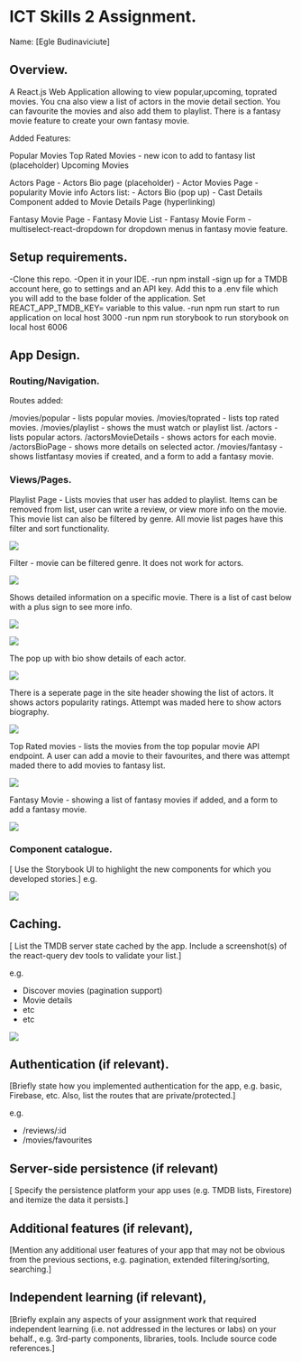 
# ICT Skills 2 Assignment.

Name: [Egle Budinaviciute]

## Overview.

A React.js Web Application allowing to view popular,upcoming, toprated movies. You cna also view a list of actors in the movie detail section. You can favourite the movies and also add them to playlist. There is a fantasy movie feature to create your own fantasy movie.

Added Features:

Popular Movies
Top Rated Movies
    - new icon to add to fantasy list (placeholder)
Upcoming Movies

Actors Page
    - Actors Bio page (placeholder)
    - Actor Movies Page
    - popularity
Movie info Actors list:
    - Actors Bio (pop up)
    - Cast Details Component added to Movie Details Page (hyperlinking)

Fantasy Movie Page
    - Fantasy Movie List
    - Fantasy Movie Form
    - multiselect-react-dropdown for dropdown menus in fantasy movie feature.



## Setup requirements.

-Clone this repo.
-Open it in your IDE.
-run npm install
-sign up for a TMDB account here, go to settings and an API key. Add this to a .env file which you will add to the base folder of the application. Set REACT_APP_TMDB_KEY= variable to this value.
-run npm run start to run application on local host 3000
-run npm run storybook to run storybook on local host 6006

## App Design.

### Routing/Navigation.

Routes added:

/movies/popular - lists popular movies.
/movies/toprated - lists top rated movies.
/movies/playlist - shows the must watch or playlist list.
/actors - lists popular actors.
/actorsMovieDetails - shows actors for each movie.
/actorsBioPage - shows more details on selected actor.
/movies/fantasy - shows listfantasy movies if created, and a form to add a fantasy movie.


### Views/Pages.

Playlist Page - Lists movies that user has added to playlist. Items can be removed from list, user can write a review, or view more info on the movie. This movie list can also be filtered by genre. All movie list pages have this filter and sort functionality. 


![][d1]

Filter - movie can be filtered genre. It does not work for actors.

![][d2]

Shows detailed information on a specific movie. There is a list of cast below with a plus sign to see more info.

![][detail]

![][detail2]

The pop up with bio show details of each actor.

![][detail3]

There is a seperate page in the site header showing the list of actors. It shows actors popularity ratings. Attempt was maded here to show actors biography.

![][detail4]

Top Rated movies - lists the movies from the top popular movie API endpoint. A user can add a movie to their favourites, and there was attempt maded there to add movies to fantasy list.

![][detail5]

Fantasy Movie - showing a list of fantasy movies if added, and a form to add a fantasy movie.

![][detail6]

### Component catalogue.

[ Use the Storybook UI to highlight the new components for which you developed stories.]
e.g.

![][stories]

## Caching.

[ List the TMDB server state cached by the app. Include a screenshot(s) of the react-query dev tools to validate your list.]

e.g.
+ Discover movies (pagination support)
+ Movie details
 + etc
+ etc

![][caching]

## Authentication (if relevant).

[Briefly state how you implemented authentication for the app, e.g. basic, Firebase, etc. Also, list the routes that are private/protected.]

e.g.
+ /reviews/:id
+ /movies/favourites

## Server-side persistence (if relevant)

[ Specify the persistence 
platform your app uses (e.g. TMDB lists, Firestore) and itemize the data it persists.]

## Additional features (if relevant),

[Mention any additional user features of your app that may not be obvious from the previous sections, e.g. pagination, extended filtering/sorting, searching.]

## Independent learning (if relevant),

[Briefly explain any aspects of your assignment work that required independent learning (i.e. not addressed in the lectures or labs) on your behalf., e.g. 3rd-party components, libraries, tools. Include source code references.]

[d1]: ./public/discover1.png
[d2]: ./public/discover2.png
[detail]: ./public/detail.png
[detail2]: ./public/detail2.png
[detail3]: ./public/detail3.png
[detail4]: ./public/detail4.png
[detail5]: ./public/detail5.png
[detail6]: ./public/detail6.png
[caching]: ./public/caching.png
[stories]: ./public/stories.png